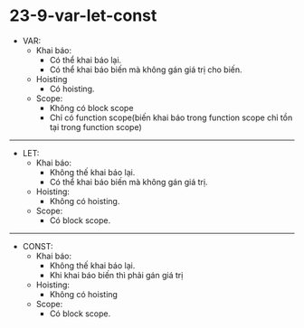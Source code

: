 # 23-9-var-let-const

* VAR: 
    - Khai báo: 
        + Có thể khai báo lại.
        + Có thể khai báo biến mà không gán giá trị cho biến.
    - Hoisting
        + Có hoisting.
    - Scope:
        + Không có block scope 
        + Chỉ có function scope(biến khai báo trong function scope chỉ tồn tại trong function scope)

-------------------------------------------------------------------------------------------------------------------------------

* LET:
    - Khai báo:
        + Không thế khai báo lại.
        + Có thể khai báo biến mà không gán giá trị.
    - Hoisting: 
        + Không có hoisting.
    - Scope:
        + Có block scope.

-------------------------------------------------------------------------------------------------------------------------------

* CONST:
    - Khai báo:
        + Không thế khai báo lại.
        + Khi khai báo biến thì phải gán giá trị
    - Hoisting:
        + Không có hoisting
    - Scope:
        + Có block scope.